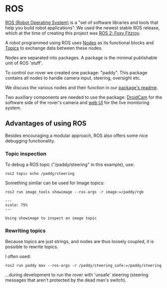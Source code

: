 # ROS

[ROS (Robot Operating System)](https://www.ros.org/) is a "set of software 
libraries and tools that help you build robot applications". We used the newest
stable ROS release, which at the time of creating this project was 
[ROS 2: Foxy Fitzroy](https://docs.ros.org/en/foxy/Installation.html).

A robot programmed using ROS uses 
[Nodes](https://docs.ros.org/en/foxy/Tutorials/Understanding-ROS2-Nodes.html)
as its functional blocks and 
[Topics](https://docs.ros.org/en/foxy/Tutorials/Topics/Understanding-ROS2-Topics.html)
to exchange data between these nodes.

Nodes are separated into packages. A package is the minimal publishable unit of
ROS 'stuff'.

To control our rover we created one package: "paddy". This package contains all 
nodes to handle camera input, steering, oversight etc.

We discuss the various nodes and their function in our 
[package's readme](paddy/README).

Two auxillary components are needed to use the package: [DroidCam](droidcam/README) for
 the software side of the rover's camera and [web UI](webui) for the live
  monitoring system.

## Advantages of using ROS

Besides encouraging a modular approach, ROS also offers some nice debugging 
functionality.

### Topic inspection

To debug a ROS topic ("/paddy/steering" in this example), use:

```
ros2 topic echo /paddy/steering
```

Something similar can be used for Image topics:

```
ros2 run image_tools showimage --ros-args -r image:=/paddy/rgb
```

```{figure} media/showimage.png
---
scale: 75%
---

Using showimage to inspect an image topic
```

### Rewriting topics

Because topics are just strings, and nodes are thus loosely coupled, it is 
possible to rewrite topics.

I often used:
```
ros2 run paddy mav --ros-args -r /paddy/steering_safe:=/paddy/steering
```

...during development to run the rover with 'unsafe' steering (steering messages 
that aren't protected by the dead man's switch).
